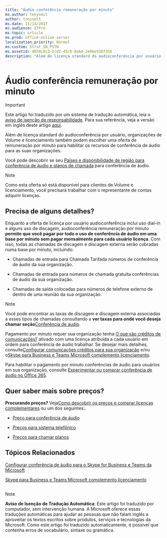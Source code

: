 ```yaml
---
title: "Áudio conferência remuneração por minuto"
ms.author: tonysmit
author: tonysmit
ms.date: 11/14/2017
ms.audience: ITPro
ms.topic: article
ms.prod: office-online-server
localization_priority: Normal
ms.custom: Strat_SB_PSTN
ms.assetid: d050c8c3-1cd2-45c8-8a6d-2e86e938f356
description: "Além de licença standard do audioconferência por usuário, organizações de Volume e licenciamento também podem escolher uma oferta de remuneração por minuto para habilitar os recursos de conferência de áudio para as suas organizações."
---
```


# Áudio conferência remuneração por minuto

> [!IMPORTANT]
> Este artigo foi traduzido por um sistema de tradução automática, leia o [aviso de isenção de responsabilidade](d050c8c3-1cd2-45c8-8a6d-2e86e938f356.md#MT_Footer). Para sua referência, veja a versão em inglês deste artigo [aqui](https://support.office.com/en-us/article/d050c8c3-1cd2-45c8-8a6d-2e86e938f356). 
  
Além de licença standard do audioconferência por usuário, organizações de Volume e licenciamento também podem escolher uma oferta de remuneração por minuto para habilitar os recursos de conferência de áudio para as suas organizações.
  
Você pode descobrir se seu [Países e disponibilidade de região para conferência de áudio e planos de chamada](../countries-and-region-availability-for-audio-conferencing-and-calling-plans/countries-and-region-availability-for-audio-conferencing-and-calling-plans.md) para conferência de áudio.
  
> [!NOTE]
> Como esta oferta só está disponível para clientes de Volume e licenciamento, você precisará trabalhar com o representante de contas adquirir licenças. 
  
## Precisa de alguns detalhes?

Enquanto a oferta de licença por usuário audioconferência inclui uso dial-in e alguns uso de discagem, audioconferência remuneração por minuto **permite que você pagar por todo o uso de conferência de áudio em uma base por minuto sem pagar mensalmente para cada usuário licença**. Com isso, todas as chamadas de discagem e discagem externa serão cobradas numa base por minuto, incluindo:
  
- Chamadas de entrada para Chamada Tarifada números de conferência de áudio da sua organização.
    
- Chamadas de entrada para números de chamada gratuita conferências de áudio da sua organização.
    
- Chamadas de saída colocadas para números de telefone externo de dentro de uma reunião da sua organização.
    
> [!NOTE]
> Você pode encontrar as taxas de discagem e discagem externa associadas a esses tipos de chamadas consultando a **ver taxas para onde você deseja chamar seção**[Conferência de áudio](https://products.office.com/en-us/skype-for-business/pstn-conferencing). 
  
Pagamento por minuto requer sua organização tenha [O que são créditos de comunicações?](what-are-communications-credits.md) ativado com uma licença atribuída a cada usuário em ordem para conferência de áudio trabalhar. Se desejar mais detalhes, consulte[Configurar comunicações créditos para sua organização](set-up-communications-credits-for-your-organization.md) e/ou o[Skype para Business e Teams Microsoft complemento licenciamento](skype-for-business-and-microsoft-teams-add-on-licensing.md).
  
Para habilitar o pagamento por minuto conferências de áudio para usuários em sua organização, consulte [Experimentar ou comprar conferência de áudio no Office 365](../audio-conferencing-in-office-365/try-or-purchase-audio-conferencing-in-office-365.md).
  
## Quer saber mais sobre preços?

 **Procurando preços?** Veja[Como descobrir os preços e comprar licenças complementares](skype-for-business-and-microsoft-teams-add-on-licensing.md#bkmk_how) ou um dos seguintes:.
  
- [Preço para conferência de áudio](https://products.office.com/en-us/skype-for-business/audio-conferencing#Requirements)
    
- [Preços para sistema telefônico](https://products.office.com/en-us/skype-for-business/phone-system#Requirements)
    
- [Preços para chamar planos](https://products.office.com/en-us/skype-for-business/pstn-calling-plans#requirements)
    
## Tópicos Relacionados

[Configurar conferência de áudio para o Skype for Business e Teams da Microsoft](../audio-conferencing-in-office-365/set-up-audio-conferencing-for-skype-for-business-and-microsoft-teams.md)
  
[Skype para Business e Teams Microsoft complemento licenciamento](skype-for-business-and-microsoft-teams-add-on-licensing.md)
  
## 
<a name="MT_Footer"> </a>

> [!NOTE]
> **Aviso de Isenção de Tradução Automática**: Este artigo foi traduzido por computador, sem intervenção humana. A Microsoft oferece essas traduções automáticas para ajudar as pessoas que não falam inglês a aproveitar os textos escritos sobre produtos, serviços e tecnologias da Microsoft. Como este artigo foi traduzido automaticamente, é possível que contenha erros de vocabulário, sintaxe ou gramática. 
  

